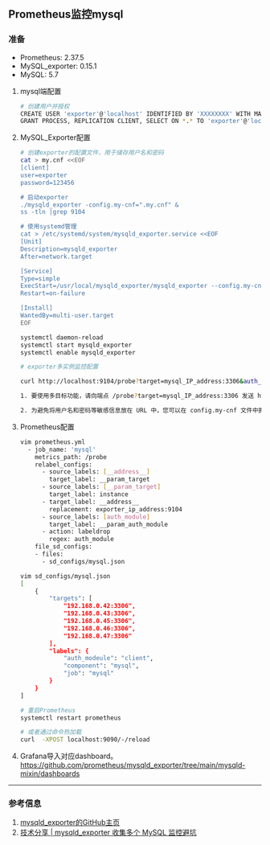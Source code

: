 ## Prometheus监控mysql
### 准备
- Prometheus: 2.37.5
- MySQL_exporter: 0.15.1
- MySQL: 5.7

1. mysql端配置
   ```bash
   # 创建用户并授权
   CREATE USER 'exporter'@'localhost' IDENTIFIED BY 'XXXXXXXX' WITH MAX_USER_CONNECTIONS 3;
   GRANT PROCESS, REPLICATION CLIENT, SELECT ON *.* TO 'exporter'@'localhost';
   ```
2. MySQL_Exporter配置
   ```bash
   # 创建exporter的配置文件，用于储存用户名和密码
   cat > my.cnf <<EOF
   [client]
   user=exporter
   password=123456

   # 启动exporter
   ./mysqld_exporter -config.my-cnf=".my.cnf" &
   ss -tln |grep 9104

   # 使用systemd管理
   cat > /etc/systemd/system/mysqld_exporter.service <<EOF
   [Unit]
   Description=mysqld_exporter
   After=network.target

   [Service]
   Type=simple
   ExecStart=/usr/local/mysqld_exporter/mysqld_exporter --config.my-cnf=/usr/local/mysqld_exporter/.my.cnf
   Restart=on-failure

   [Install]
   WantedBy=multi-user.target
   EOF

   systemctl daemon-reload
   systemctl start mysqld_exporter
   systemctl enable mysqld_exporter

   # exporter多实例监控配置
   
   curl http://localhost:9104/probe?target=mysql_IP_address:3306&auth_module=client
   
   1. 要使用多目标功能，请向端点 /probe?target=mysql_IP_address:3306 发送 http 请求，其中 target 设置为要从中抓取指标的 MySQL 实例的 DSN。

   2. 为避免将用户名和密码等敏感信息放在 URL 中，您可以在 config.my-cnf 文件中拥有多个配置，并通过向请求添加 &auth_module=<section> 来匹配它。
   ```
3. Prometheus配置
   ```bash
   vim prometheus.yml
     - job_name: 'mysql'
       metrics_path: /probe
       relabel_configs:
         - source_labels: [__address__]
           target_label: __param_target
         - source_labels: [__param_target]
           target_label: instance
         - target_label: __address__
           replacement: exporter_ip_address:9104
         - source_labels: [auth_module]
           target_label: __param_auth_module
         - action: labeldrop
           regex: auth_module
       file_sd_configs:
       - files:
         - sd_configs/mysql.json

   vim sd_configs/mysql.json
   [
       {
           "targets": [
               "192.168.0.42:3306",
               "192.168.0.43:3306",
               "192.168.0.45:3306",
               "192.168.0.46:3306",
               "192.168.0.47:3306"
           ],
           "labels": {
               "auth_modeule": "client",
               "component": "mysql",
               "job": "mysql"
           }
       }
   ]

   # 重启Prometheus
   systemctl restart prometheus

   # 或者通过命令热加载
   curl  -XPOST localhost:9090/-/reload
   ```
4. Grafana导入对应dashboard。https://github.com/prometheus/mysqld_exporter/tree/main/mysqld-mixin/dashboards
---
### 参考信息
1. [mysqld_exporter的GitHub主页](https://github.com/prometheus/mysqld_exporter)
2. [技术分享 | mysqld_exporter 收集多个 MySQL 监控避坑](https://opensource.actionsky.com/20221206-mysql/)